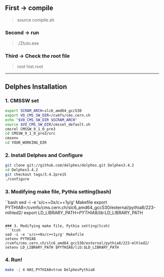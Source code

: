## First -> compile  
> source compile.sh 
### Second -> run  
> ./Ztuto.exe  
### Third -> Check the root file  
> root hist.root

---

## Delphes Installation  

### 1. CMSSW set  
```bash
export SCRAM_ARCH=slc6_amd64_gcc530
export VO_CMS_SW_DIR=/cvmfs/cms.cern.ch
echo "$VO_CMS_SW_DIR $SCRAM_ARCH"
source $VO_CMS_SW_DIR/cmsset_default.sh
cmsrel CMSSW_9_1_0_pre3
cd CMSSW_9_1_0_pre3/src
cmsenv
cd YOUR_WORKING_DIR
```  

### 2. Install Delphes and Configure
```bash
git clone git://github.com/delphes/delphes.git Delphes3.4.2
cd Delphes3.4.2
git checkout tags/3.4.2pre15
./configure
```  

### 3. Modifying make file, Pythia setting(bash)  
``bash
sed -i -e 's/c++0x/c++1y/g' Makefile
export PYTHIA8=/cvmfs/cms.cern.ch/slc6_amd64_gcc530/external/pythia8/223-mlhled2/
export LD_LIBRARY_PATH=$PYTHIA8/lib:$LD_LIBRARY_PATH
```  

### 3. Modifying make file, Pythia setting(tcsh)  
```tcsh
sed -i -e 's/c++0x/c++1y/g' Makefile
setenv PYTHIA8 /cvmfs/cms.cern.ch/slc6_amd64_gcc530/external/pythia8/223-mlhled2/
setenv LD_LIBRARY_PATH $PYTHIA8/lib:$LD_LIBRARY_PATH
```  

### 4. Run!
```bash
make -j 4 HAS_PYTHIA8=true DelphesPythia8
```


